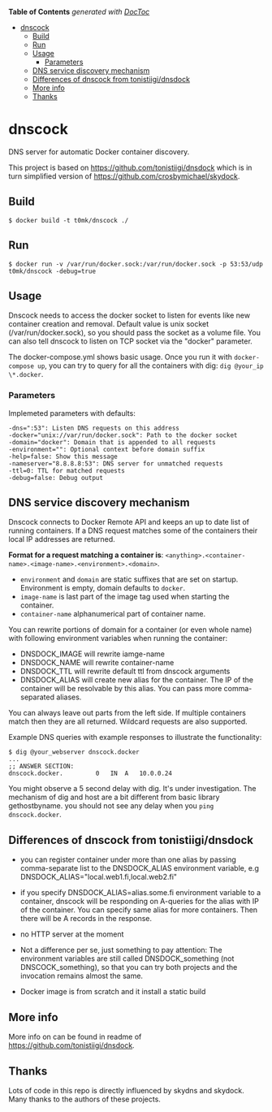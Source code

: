 <!-- START doctoc generated TOC please keep comment here to allow auto update -->
<!-- DON'T EDIT THIS SECTION, INSTEAD RE-RUN doctoc TO UPDATE -->
**Table of Contents**  *generated with [DocToc](https://github.com/thlorenz/doctoc)*

- [dnscock](#dnscock)
  - [Build](#build)
  - [Run](#run)
  - [Usage](#usage)
    - [Parameters](#parameters)
  - [DNS service discovery mechanism](#dns-service-discovery-mechanism)
  - [Differences of dnscock from tonistiigi/dnsdock](#differences-of-dnscock-from-tonistiigidnsdock)
  - [More info](#more-info)
  - [Thanks](#thanks)

<!-- END doctoc generated TOC please keep comment here to allow auto update -->

# dnscock
DNS server for automatic Docker container discovery.

This project is based on https://github.com/tonistiigi/dnsdock which is in turn simplified version of https://github.com/crosbymichael/skydock.

## Build

```
$ docker build -t t0mk/dnscock ./
```

## Run

```
$ docker run -v /var/run/docker.sock:/var/run/docker.sock -p 53:53/udp t0mk/dnscock -debug=true
```

## Usage
Dnscock needs to access the docker socket to listen for events like new container creation and removal. Default value is unix socket (/var/run/docker.sock), so you should pass the socket as a volume file. You can also tell dnscock to listen on TCP socket via the "docker" parameter.

The docker-compose.yml shows basic usage. Once you run it with `docker-compose up`, you can try to query for all the containers with dig: `dig @your_ip \*.docker`.

### Parameters

Implemeted parameters with defaults:

```
-dns=":53": Listen DNS requests on this address
-docker="unix://var/run/docker.sock": Path to the docker socket
-domain="docker": Domain that is appended to all requests
-environment="": Optional context before domain suffix
-help=false: Show this message
-nameserver="8.8.8.8:53": DNS server for unmatched requests
-ttl=0: TTL for matched requests
-debug=false: Debug output
```

## DNS service discovery mechanism

Dnscock connects to Docker Remote API and keeps an up to date list of running containers. If a DNS request matches some of the containers their local IP addresses are returned.

**Format for a request matching a container is**:
`<anything>.<container-name>.<image-name>.<environment>.<domain>`.

- `environment` and `domain` are static suffixes that are set on startup. Environment is empty, domain defaults to `docker`.
- `image-name` is last part of the image tag used when starting the container.
- `container-name` alphanumerical part of container name.

You can rewrite portions of domain for a container (or even whole name) with following environment variables when running the container:

- DNSDOCK_IMAGE will rewrite iamge-name
- DNSDOCK_NAME will rewrite container-name
- DNSDOCK_TTL will rewrite default ttl from dnscock arguments
- DNSDOCK_ALIAS will create new alias for the container. The IP of the container will be resolvable by this alias. You can pass more comma-separated aliases.

You can always leave out parts from the left side. If multiple containers match then they are all returned. Wildcard requests are also supported.

Example DNS queries with example responses to illustrate the functionality:

```
$ dig @your_webserver dnscock.docker
...
;; ANSWER SECTION:
dnscock.docker.			0	IN	A	10.0.0.24
```

You might observe a 5 second delay with dig. It's under investigation. The mechanism of dig and host are a bit different from basic library gethostbyname. you should not see any delay when you `ping dnscock.docker`.

## Differences of dnscock from tonistiigi/dnsdock

- you can register container under more than one alias by passing comma-separate list to the DNSDOCK_ALIAS environment variable, e.g DNSDOCK_ALIAS="local.web1.fi,local.web2.fi"

- if you specify DNSDOCK_ALIAS=alias.some.fi environment variable to a container, dnscock will be responding on A-queries for the alias with IP of the container. You can specify same alias for more containers. Then there will be A records in the response.

- no HTTP server at the moment

- Not a difference per se, just something to pay attention: The environment variables are still called DNSDOCK_something (not DNSCOCK_something), so that you can try both projects and the invocation remains almost the same.

- Docker image is from scratch and it install a static build

## More info

More info on can be found in readme of https://github.com/tonistiigi/dnsdock.

## Thanks
Lots of code in this repo is directly influenced by skydns and skydock. Many thanks to the authors of these projects.


